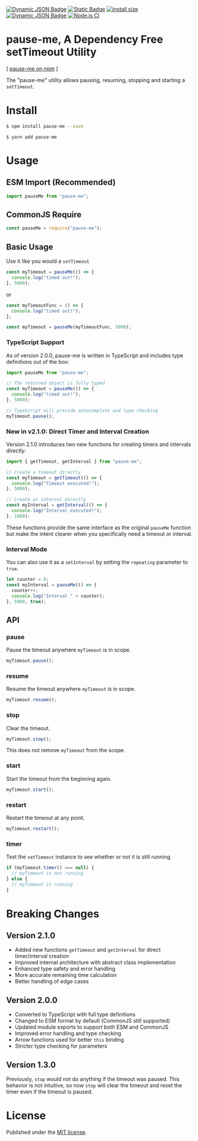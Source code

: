 [![Dynamic JSON Badge](https://img.shields.io/badge/dynamic/json?url=https%3A%2F%2Fraw.githubusercontent.com%2Fjpehman%2Fpause-mejs%2Fmaster%2Fpackage.json&query=%24.version&prefix=v&label=npm&color=blue)](https://www.npmjs.com/package/pause-me) [![Static Badge](https://img.shields.io/badge/node-v16%2B-blue?style=flat&label=node&color=blue)](https://nodejs.org) [![install size](https://packagephobia.com/badge?p=pause-me)](https://packagephobia.com/result?p=pause-me) [![Dynamic JSON Badge](https://img.shields.io/badge/dynamic/json?url=https%3A%2F%2Fraw.githubusercontent.com%2Fjpehman%2Fpause-mejs%2Fmaster%2Fpackage.json&query=%24.license&label=license&color=green)](https://github.com/jpehman/pause-mejs/blob/main/LICENSE) [![Node.js CI](https://github.com/jpehman/pause-mejs/actions/workflows/node.js.yml/badge.svg)](https://github.com/jpehman/pause-mejs/actions/workflows/node.js.yml)
 
# pause-me, A Dependency Free setTimeout Utility
[ [pause-me on npm](https://www.npmjs.com/package/pause-me "npm") ]

The "pause-me" utility allows pausing, resuming, stopping and starting a `setTimeout`.

# Install #

```bash
$ npm install pause-me --save  
```

```yarn
$ yarn add pause-me
```

# Usage #

## ESM Import (Recommended) ##

```javascript
import pauseMe from "pause-me";
```

## CommonJS Require ##

```javascript
const pauseMe = require("pause-me");
```

## Basic Usage ##

Use it like you would a `setTimeout`

```javascript
const myTimeout = pauseMe(() => {  
  console.log("timed out!");
}, 5000);
```

or 

```javascript
const myTimeoutFunc = () => {
  console.log("timed out!");
};

const myTimeout = pauseMe(myTimeoutFunc, 5000);  
```

### TypeScript Support ###

As of version 2.0.0, pause-me is written in TypeScript and includes type definitions out of the box:

```typescript
import pauseMe from "pause-me";

// The returned object is fully typed
const myTimeout = pauseMe(() => {
  console.log("timed out!");
}, 5000);

// TypeScript will provide autocomplete and type checking
myTimeout.pause();
```

### New in v2.1.0: Direct Timer and Interval Creation ###

Version 2.1.0 introduces two new functions for creating timers and intervals directly:

```typescript
import { getTimeout, getInterval } from "pause-me";

// Create a timeout directly
const myTimeout = getTimeout(() => {
  console.log("Timeout executed!");
}, 5000);

// Create an interval directly
const myInterval = getInterval(() => {
  console.log("Interval executed!");
}, 1000);
```

These functions provide the same interface as the original `pauseMe` function but make the intent clearer when you specifically need a timeout or interval.

### Interval Mode ###

You can also use it as a `setInterval` by setting the `repeating` parameter to `true`.

```javascript
let counter = 0;
const myInterval = pauseMe(() => {  
  counter++;
  console.log("Interval " + counter);
}, 5000, true);
```

## API ##

### pause ###

Pause the timeout anywhere `myTimeout` is in scope.

```javascript
myTimeout.pause();  
```

### resume ###

Resume the timeout anywhere `myTimeout` is in scope.

```javascript
myTimeout.resume();  
```

### stop ###

Clear the timeout.

```javascript
myTimeout.stop();  
```

This does not remove `myTimeout` from the scope.

### start ###
Start the timeout from the beginning again.

```javascript
myTimeout.start();  
```

### restart ###
Restart the timeout at any point.

```javascript
myTimeout.restart();
```

### timer ###
Test the `setTimeout` instance to see whether or not it is still running.

```javascript
if (myTimeout.timer() === null) {  
  // myTimeout is not running
} else {
  // myTimeout is running
}
```

# Breaking Changes #

## Version 2.1.0 ##

- Added new functions `getTimeout` and `getInterval` for direct timer/interval creation
- Improved internal architecture with abstract class implementation
- Enhanced type safety and error handling
- More accurate remaining time calculation
- Better handling of edge cases

## Version 2.0.0 ##

- Converted to TypeScript with full type definitions
- Changed to ESM format by default (CommonJS still supported)
- Updated module exports to support both ESM and CommonJS
- Improved error handling and type checking
- Arrow functions used for better `this` binding
- Stricter type checking for parameters

## Version 1.3.0 ##

Previously, `stop` would not do anything if the timeout was paused. This behavior is not intuitive, so now `stop` will clear the timeout and reset the timer even if the timeout is paused.

# License #

Published under the [MIT license](https://github.com/jpehman/pause-mejs/blob/master/LICENSE "MIT License").
